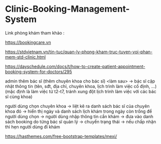 # Clinic-Booking-Management-System
Link phòng khám tham khảo :

https://bookingcare.vn

https://stdvietnam.vn/tin-tuc/quan-ly-phong-kham-truc-tuyen-voi-phan-mem-std-clinic.html

https://dayschedule.com/docs/t/how-to-create-patient-appointment-booking-system-for-doctors/295

admin thêm bác sĩ (thêm chuyên khoa cho bác sĩ) <làm sau> -> bác sĩ cập nhật thông tin (tên, sđt, địa chỉ, chuyên khoa, lịch trình làm việc cố định, ...)
(mặc định là làm việc từ t2-t7, tránh xung đột lịch trình làm việc với các bác sĩ cùng khoa)

người dùng chọn chuyên khoa -> liệt kê ra danh sách bác sĩ của chuyên khoa đó -> hiển thị ngày và danh sách lịch khám trong ngày còn trống để người dùng chọn -> người dùng nhập thông tin cần khám
-> đưa vào danh sách booking do từng bác sĩ quản lý -> chuyển trạng thái -> nếu chấp nhận thì hẹn người dùng đi khám

https://hasthemes.com/free-bootstrap-templates/mexi/